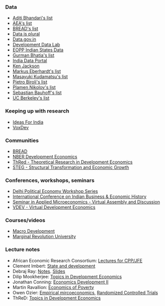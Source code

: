 ### Data

- [Aditi Bhandari's list](https://github.com/AditiBhandari/south-asia-data-sources)
- [AEA's list](https://www.aeaweb.org/resources/data/intl)
- [BREAD's list](https://www.ibread.org/data-sets/)
- [Data is plural](https://www.data-is-plural.com/)
- [Data.gov.in](https://data.gov.in/)
- [Development Data Lab](http://www.devdatalab.org/covid)
- [EOPP Indian States Data](https://sticerd.lse.ac.uk/eopp/_new/data/default.asp)
- [Gurman Bhatia's list](https://www.gurmanbhatia.com/idea/resources/2021/05/31/dataset-of-datasets-for-indian-journalists.html)
- [India Data Portal](https://indiadataportal.com/)
- [Ken Jackson](http://www.kjackson.net/links/data/)
- [Markus Eberhardt's list](https://sites.google.com/site/medevecon/devecondata)
- [Masayuki Kudamatsu's list](http://devecondata.blogspot.com/)
- [Pietro Biroli's list](https://sites.google.com/site/pietrobiroli/teaching#h.p_4EHlPdatRUQr)
- [Plamen Nikolov's list](https://users.nber.org/~nikolovp/studentresources/datasets.pdf)
- [Sebastian Bauhoff's list](https://scholar.harvard.edu/bauhoff/datalinks.html)
- [UC Berkeley's list](https://guides.lib.berkeley.edu/c.php?g=4395&p=481795)

### Keeping up with research 

* [Ideas For India](https://www.ideasforindia.in/)
* [VoxDev](https://voxdev.org/)

### Communities

* [BREAD](https://www.ibread.org/)
* [NBER Development Economics](https://www.nber.org/programs-projects/programs-working-groups/development-economics)
* [ThRed - Theoretical Research in Development Economics](http://thred.devecon.org/)
* [STEG - Structural Transformation and Economic Growth ](https://steg.cepr.org/)

### Conferences, workshops, seminars

* [Delhi Political Economy Workshop Series](https://sites.google.com/view/delhipoliticaleconomyworkshop/home)
* [International Conference on Indian Business & Economic History](https://conference.iima.ac.in/history/)
* [Seminar in Applied Microeconomics - Virtual Assembly and Discussion](https://samvaad.info/)
* [VDEV - Virtual Development Economics](https://vdevecon.wixsite.com/website)

### Courses/videos

* [Macro Development](https://steg.cepr.org/courses/steg-virtual-course-key-concepts-macro-development)
* [Marginal Revolution University](https://mru.org/development-economics)

### Lecture notes

* African Economic Research Consortium: [Lectures for CPP/JFE](http://publication.aercafricalibrary.org/handle/123456789/1674)
* Clement Imbert: [State and development](https://sites.google.com/site/clemimbert/)
* Debraj Ray: [Notes](https://debrajray.com/teaching/). [Slides](https://debrajray.com/teaching-material/)
* Dilip Mookherjee: [Topics in Development Economics](http://people.bu.edu/dilipm/ec721/721hmpg.html)
* Jonathan Conning: [Economics Development II](https://dev-ii-seminar.readthedocs.io/en/latest/index.html)
* Martin Ravallion: [Economics of Poverty](https://economicsandpoverty.com/)
* Owen Ozier: [Empirical mircoeconomics](http://economics.ozier.com/econ626/), [Randomized Controlled Trials](http://economics.ozier.com/bgse-2019/)
* ThReD: [Topics in Development Economics](https://teaching.devecon.org/)